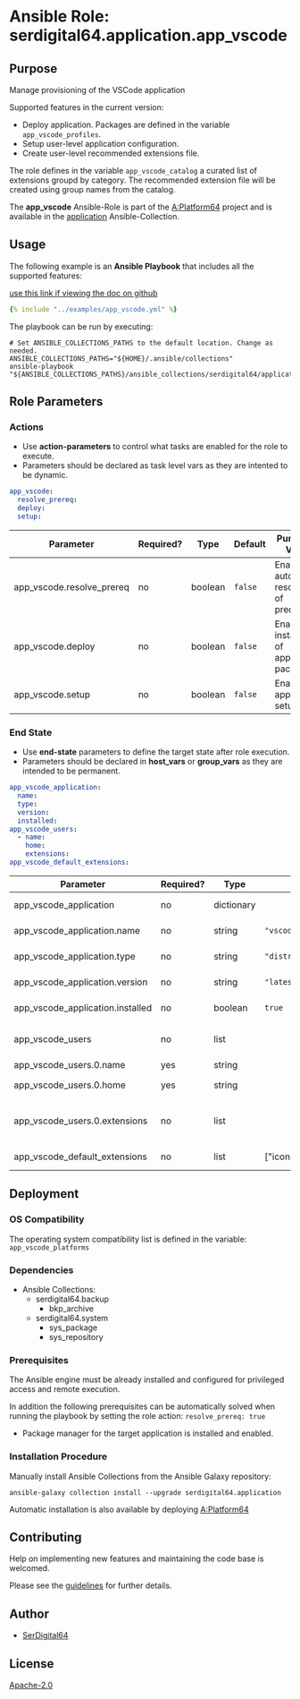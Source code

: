 # Ansible Role: serdigital64.application.app_vscode

## Purpose

Manage provisioning of the VSCode application

Supported features in the current version:

- Deploy application. Packages are defined in the variable `app_vscode_profiles`.
- Setup user-level application configuration.
- Create user-level recommended extensions file.

The role defines in the variable `app_vscode_catalog` a curated list of extensions groupd by category. The recommended extension file will be created using group names from the catalog.

The **app_vscode** Ansible-Role is part of the [A:Platform64](https://github.com/aplatform64/aplatform64) project and is available in the [application](https://aplatform64.readthedocs.io/en/latest/collections/application) Ansible-Collection.

## Usage

The following example is an **Ansible Playbook** that includes all the supported features:

[use this link if viewing the doc on github](https://github.com/aplatform64/application/blob/main/playbooks/app_vscode.yml)

```yaml
{% include "../examples/app_vscode.yml" %}
```

The playbook can be run by executing:

```shell
# Set ANSIBLE_COLLECTIONS_PATHS to the default location. Change as needed.
ANSIBLE_COLLECTIONS_PATHS="${HOME}/.ansible/collections"
ansible-playbook "${ANSIBLE_COLLECTIONS_PATHS}/ansible_collections/serdigital64/application/playbooks/app_vscode.yml"
```

## Role Parameters

### Actions

- Use **action-parameters** to control what tasks are enabled for the role to execute.
- Parameters should be declared as task level vars as they are intented to be dynamic.

```yaml
app_vscode:
  resolve_prereq:
  deploy:
  setup:
```

| Parameter                 | Required? | Type    | Default | Purpose / Value                             |
| ------------------------- | --------- | ------- | ------- | ------------------------------------------- |
| app_vscode.resolve_prereq | no        | boolean | `false` | Enable automatic resolution of prequisites  |
| app_vscode.deploy         | no        | boolean | `false` | Enable installation of application packages |
| app_vscode.setup          | no        | boolean | `false` | Enable application setup                    |

### End State

- Use **end-state** parameters to define the target state after role execution.
- Parameters should be declared in **host_vars** or **group_vars** as they are intended to be permanent.

```yaml
app_vscode_application:
  name:
  type:
  version:
  installed:
app_vscode_users:
  - name:
    home:
    extensions:
app_vscode_default_extensions:
```

| Parameter                        | Required? | Type       | Default                    | Purpose / Value                                             |
| -------------------------------- | --------- | ---------- | -------------------------- | ----------------------------------------------------------- |
| app_vscode_application           | no        | dictionary |                            | Set application package end state                           |
| app_vscode_application.name      | no        | string     | `"vscode"`                 | Select application package name                             |
| app_vscode_application.type      | no        | string     | `"distro"`                 | Select application package type                             |
| app_vscode_application.version   | no        | string     | `"latest"`                 | Select application package version                          |
| app_vscode_application.installed | no        | boolean    | `true`                     | Set application package end state                           |
| app_vscode_users                 | no        | list       |                            | Target list of users where the app will be configured       |
| app_vscode_users.0.name          | yes       | string     |                            | User's login name                                           |
| app_vscode_users.0.home          | yes       | string     |                            | User's home directory, full path                            |
| app_vscode_users.0.extensions    | no        | list       |                            | List of extension groups as defined in `app_vscode_catalog` |
| app_vscode_default_extensions    | no        | list       | ["icons","themes","tools"] | List of default extension groups                            |

## Deployment

### OS Compatibility

The operating system compatibility list is defined in the variable: `app_vscode_platforms`

### Dependencies

- Ansible Collections:
  - serdigital64.backup
    - bkp_archive
  - serdigital64.system
    - sys_package
    - sys_repository

### Prerequisites

The Ansible engine must be already installed and configured for privileged access and remote execution.

In addition the following prerequisites can be automatically solved when running the playbook by setting the role action: `resolve_prereq: true`

- Package manager for the target application is installed and enabled.

### Installation Procedure

Manually install Ansible Collections from the Ansible Galaxy repository:

```shell
ansible-galaxy collection install --upgrade serdigital64.application
```

Automatic installation is also available by deploying [A:Platform64](https://aplatform64.readthedocs.io/en/latest/#deployment)

## Contributing

Help on implementing new features and maintaining the code base is welcomed.

Please see the [guidelines](https://aplatform64.readthedocs.io/en/latest/CONTRIBUTING) for further details.

## Author

- [SerDigital64](https://serdigital64.github.io/)

## License

[Apache-2.0](https://www.apache.org/licenses/LICENSE-2.0.txt)
